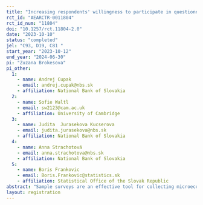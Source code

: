 ```yaml
---
title: "Increasing respondents' willingness to participate in questionnaire surveys "
rct_id: "AEARCTR-0011804"
rct_id_num: "11804"
doi: "10.1257/rct.11804-2.0"
date: "2023-10-10"
status: "completed"
jel: "C93, D19, C81	"
start_year: "2023-10-12"
end_year: "2024-06-30"
pi: "Zuzana Brokesova"
pi_other:
  1:
    - name: Andrej Cupak
    - email: andrej.cupak@nbs.sk
    - affiliation: National Bank of Slovakia
  2:
    - name: Sofie Waltl
    - email: sw2123@cam.ac.uk
    - affiliation: University of Cambridge
  3:
    - name: Judita  Jurasekova Kucserova
    - email: judita.jurasekova@nbs.sk
    - affiliation: National Bank of Slovakia
  4:
    - name: Anna Strachotová
    - email: anna.strachotova@nbs.sk
    - affiliation: National Bank of Slovakia
  5:
    - name: Boris Frankovic
    - email: Boris.Frankovic@statistics.sk
    - affiliation: Statistical Office of the Slovak Republic
abstract: "Sample surveys are an effective tool for collecting microeconomic data on the population. Despite the many advantages of such data collection, it is often the case that selected groups of respondents systematically refuse to complete questionnaires. Previous research shows that this is particularly true for high-income groups and individuals with high social status. Such non-participation of important groups of individuals may lead to underestimates of income or wealth inequality. In the experiment, we aim to test whether the pre-announced provision of monetary gifts (such as a voucher and a silver collector's coin) can motivate otherwise hard-to-reach household groups to participate in the Household Finance and Consumption Survey (HFCS). The experiment will be conducted as part of the fifth wave of the HFCS survey, which the National Bank of Slovakia and the Statistical Office of the Slovak Republic plan to conduct in autumn 2023. The results of the experiment should be useful for the design of representative surveys, which should not miss high-income and wealthy household groups in their samples."
layout: registration
---
```


